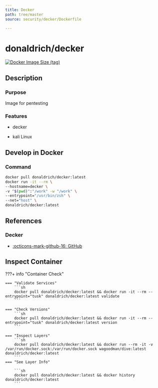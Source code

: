 ```yaml
---
title: Decker
path: tree/master
source: security/decker/Dockerfile

---
```



# donaldrich/decker

[![Docker Image Size (tag)](https://img.shields.io/docker/image-size/donaldrich/decker/latest?color=blue&label=size&logo=docker&style=flat-square)](https://hub.docker.com/r/donaldrich/decker/latest)

## Description

### Purpose

Image for pentesting

### Features

- decker

- kali Linux

## Develop in Docker

### Command

```sh
docker pull donaldrich/decker:latest
docker run -it --rm \
--hostname=decker \
-v "$(pwd)":"/work" -w "/work" \
--entrypoint="/usr/bin/zsh" \
--net="host" \
donaldrich/decker:latest
```

## References

### Decker

- [:octicons-mark-github-16: GitHub](https://github.com/stevenaldinger/decker)

## Inspect Container

???+ info "Container Check"

    === "Validate Services"
        ```sh
        docker pull donaldrich/decker:latest && docker run -it --rm --entrypoint="tusk" donaldrich/decker:latest validate
        ```

    === "Check Versions"
        ```sh
        docker pull donaldrich/decker:latest && docker run -it --rm --entrypoint="tusk" donaldrich/decker:latest version
        ```

    === "Inspect Layers"
        ```sh
        docker pull donaldrich/decker:latest && docker run --rm -it -v /var/run/docker.sock:/var/run/docker.sock wagoodman/dive:latest donaldrich/decker:latest
        ```
    === "See Layer Info"

        ```sh
        docker pull donaldrich/decker:latest && docker history donaldrich/decker:latest
        ```
